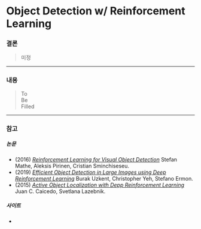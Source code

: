 # Object Detection w/ Reinforcement Learning

### 결론
  > 미정


------------------
### 내용
  > To   
  > Be   
  > Filled   

------------------

### 참고
##### 논문
  - (2016) [*Reinforcement Learning for Visual Object Detection*](https://sci-hub.tw/https://ieeexplore.ieee.org/document/7780685) Stefan Mathe, Aleksis Pirinen, Cristian Sminchiseseu.
  - (2019) [*Efficient Object Detection in Large Images using Deep Reinforcement Learning*](https://www.groundai.com/project/efficient-object-detection-in-large-images-using-deep-reinforcement-learning/1) Burak Uzkent, Christopher Yeh, Stefano Ermon.
  - (2015) [*Active Object Localization with Depp Reinforcement Learning*](https://arxiv.org/abs/1511.06015) Juan C. Caicedo, Svetlana Lazebnik.
##### 사이트
  - 
